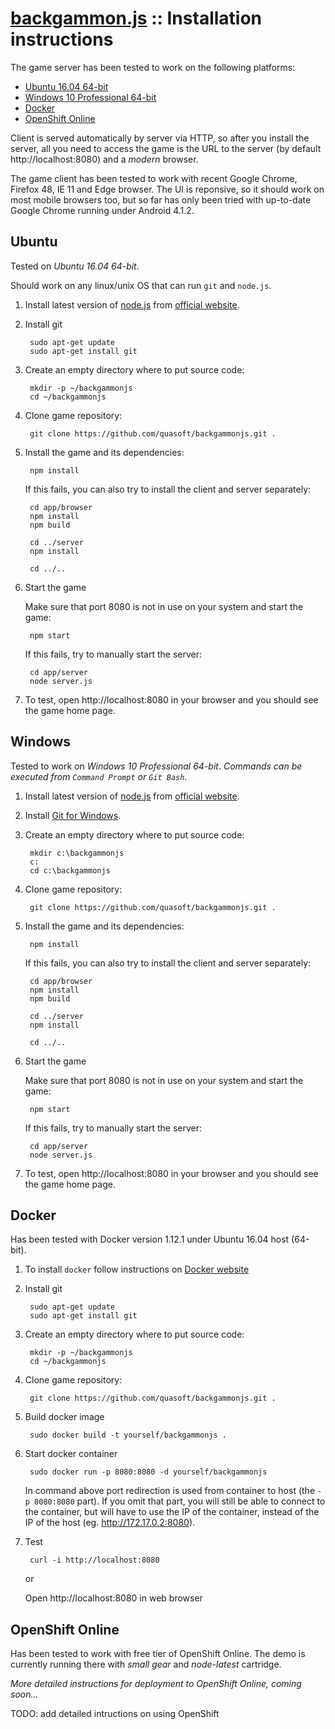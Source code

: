 # [backgammon.js](../README.md) :: Installation instructions

The game server has been tested to work on the following platforms:

- [Ubuntu 16.04 64-bit](#ubuntu)
- [Windows 10 Professional 64-bit](#windows)
- [Docker](#docker)
- [OpenShift Online](#openshift-online)

Client is served automatically by server via HTTP, so after you install the server, all you need to access the game is the URL to the server (by default http://localhost:8080) and a *modern* browser.

The game client has been tested to work with recent Google Chrome, Firefox 48, IE 11 and Edge browser.
The UI is reponsive, so it should work on most mobile browsers too, but so far has only been tried with up-to-date Google Chrome running under Android 4.1.2.

## Ubuntu

Tested on *Ubuntu 16.04 64-bit*.

Should work on any linux/unix OS that can run `git` and `node.js`.

1. Install latest version of [node.js](https://nodejs.org/en/download/current/) from [official website](https://nodejs.org).

2. Install git

        sudo apt-get update
        sudo apt-get install git
       
4. Create an empty directory where to put source code:

        mkdir -p ~/backgammonjs
        cd ~/backgammonjs

3. Clone game repository:

        git clone https://github.com/quasoft/backgammonjs.git .

4. Install the game and its dependencies:

        npm install
       
   If this fails, you can also try to install the client and server separately:
   
        cd app/browser
        npm install
        npm build
       
        cd ../server
        npm install
       
        cd ../..
    
5. Start the game

   Make sure that port 8080 is not in use on your system and start the game:
    
        npm start

   If this fails, try to manually start the server:
   
        cd app/server
        node server.js
    
6. To test, open http://localhost:8080 in your browser and you should see the game home page.

## Windows

Tested to work on *Windows 10 Professional 64-bit*.
*Commands can be executed from `Command Prompt` or `Git Bash`.*

1. Install latest version of [node.js](https://nodejs.org/dist/v6.6.0/node-v6.6.0-x64.msi) from [official website](https://nodejs.org).
2. Install [Git for Windows](https://git-scm.com/download/win).
4. Create an empty directory where to put source code:

        mkdir c:\backgammonjs
        c:
        cd c:\backgammonjs

3. Clone game repository:

        git clone https://github.com/quasoft/backgammonjs.git .

4. Install the game and its dependencies:

        npm install

   If this fails, you can also try to install the client and server separately:

        cd app/browser
        npm install
        npm build
       
        cd ../server
        npm install
       
        cd ../..

5. Start the game

   Make sure that port 8080 is not in use on your system and start the game:
    
        npm start

   If this fails, try to manually start the server:

        cd app/server
        node server.js
    
6. To test, open http://localhost:8080 in your browser and you should see the game home page.
  
## Docker

Has been tested with Docker version 1.12.1 under Ubuntu 16.04 host (64-bit).

1. To install `docker` follow instructions on [Docker website](https://www.docker.com/products/overview#/install_the_platform)

2. Install git

        sudo apt-get update
        sudo apt-get install git

3. Create an empty directory where to put source code:

        mkdir -p ~/backgammonjs
        cd ~/backgammonjs

4. Clone game repository:

        git clone https://github.com/quasoft/backgammonjs.git .

5. Build docker image

        sudo docker build -t yourself/backgammonjs .

6. Start docker container

        sudo docker run -p 8080:8080 -d yourself/backgammonjs
       
   In command above port redirection is used from container to host (the `-p 8080:8080` part).
   If you omit that part, you will still be able to connect to the container, but will have to use the IP of the container, instead of the IP of the host (eg. http://172.17.0.2:8080).

7. Test

        curl -i http://localhost:8080
       
   or
   
   Open http://localhost:8080 in web browser

## OpenShift Online

Has been tested to work with free tier of OpenShift Online.
The demo is currently running there with *small gear* and *node-latest* cartridge.

*More detailed instructions for deployment to OpenShift Online, coming soon...*

TODO: add detailed intructions on using OpenShift